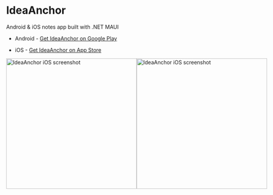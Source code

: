 # IdeaAnchor
Android &amp; iOS notes app built with .NET MAUI

* Android - [Get IdeaAnchor on Google Play](https://play.google.com/store/apps/details?id=ideaanchor.ideaanchor)

* iOS - [Get IdeaAnchor on App Store](https://apps.apple.com/us/app/ideaanchor/id6450562752?platform=iphone)

<div style="display:flex">
  <img src="http://tomdawes.co.uk/ideaanchor/screenshot1.png" width="350" title="IdeaAnchor iOS screenshot">
  <img src="http://tomdawes.co.uk/ideaanchor/screenshot0.png" width="350" title="IdeaAnchor iOS screenshot">
</div>
